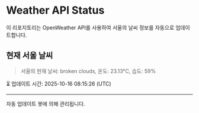 
# Weather API Status

이 리포지토리는 OpenWeather API를 사용하여 서울의 날씨 정보를 자동으로 업데이트합니다.

## 현재 서울 날씨
> 서울의 현재 날씨: broken clouds, 온도: 23.13°C, 습도: 59%

⏳ 업데이트 시간: 2025-10-16 08:15:26 (UTC)

---
자동 업데이트 봇에 의해 관리됩니다.
